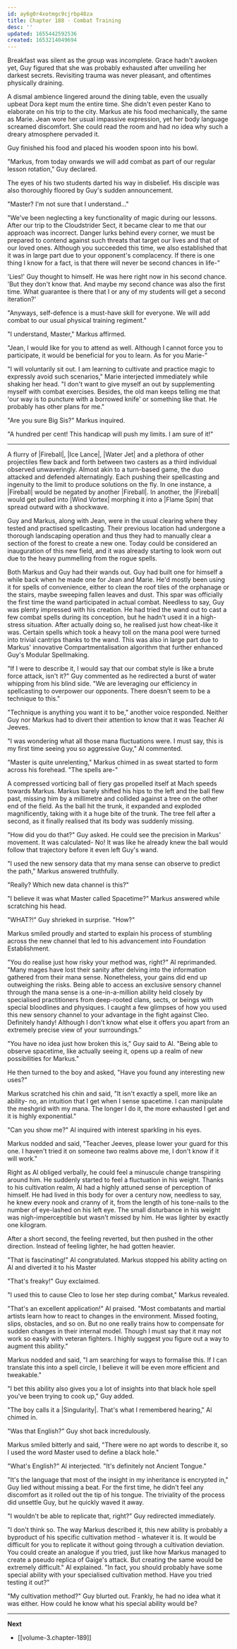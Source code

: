 ```yaml
---
id: ay6g0r4xotmgc9cjrbp48za
title: Chapter 188 - Combat Training
desc: ''
updated: 1655442592536
created: 1653214049694
---
```


Breakfast was silent as the group was incomplete. Grace hadn't awoken yet, Guy figured that she was probably exhausted after unveiling her darkest secrets. Revisiting trauma was never pleasant, and oftentimes physically draining.

A dismal ambience lingered around the dining table, even the usually upbeat Dora kept mum the entire time. She didn't even pester Kano to elaborate on his trip to the city. Markus ate his food mechanically, the same as Marie. Jean wore her usual impassive expression, yet her body language screamed discomfort. She could read the room and had no idea why such a dreary atmosphere pervaded it.

Guy finished his food and placed his wooden spoon into his bowl.

"Markus, from today onwards we will add combat as part of our regular lesson rotation," Guy declared.

The eyes of his two students darted his way in disbelief. His disciple was also thoroughly floored by Guy's sudden announcement.

"Master? I'm not sure that I understand..."

"We've been neglecting a key functionality of magic during our lessons. After our trip to the Cloudstrider Sect, it became clear to me that our approach was incorrect. Danger lurks behind every corner, we must be prepared to contend against such threats that target our lives and that of our loved ones. Although you succeeded this time, we also established that it was in large part due to your opponent's complacency. If there is one thing I know for a fact, is that there will never be second chances in life-"

'Lies!' Guy thought to himself. He was here right now in his second chance. 'But they don't know that. And maybe my second chance was also the first time. What guarantee is there that I or any of my students will get a second iteration?'

"Anyways, self-defence is a must-have skill for everyone. We will add combat to our usual physical training regiment."

"I understand, Master," Markus affirmed.

"Jean, I would like for you to attend as well. Although I cannot force you to participate, it would be beneficial for you to learn. As for you Marie-"

"I will voluntarily sit out. I am learning to cultivate and practice magic to expressly avoid such scenarios," Marie interjected immediately while shaking her head. "I don't want to give myself an out by supplementing myself with combat exercises. Besides, the old man keeps telling me that 'our way is to puncture with a borrowed knife' or something like that. He probably has other plans for me."

"Are you sure Big Sis?" Markus inquired.

"A hundred per cent! This handicap will push my limits. I am sure of it!"

____

A flurry of |Fireball|, |Ice Lance|, |Water Jet| and a plethora of other projectiles flew back and forth between two casters as a third individual observed unwaveringly. Almost akin to a turn-based game, the duo attacked and defended alternatingly. Each pushing their spellcasting and ingenuity to the limit to produce solutions on the fly. In one instance, a |Fireball| would be negated by another |Fireball|. In another, the |Fireball| would get pulled into |Wind Vortex| morphing it into a |Flame Spin| that spread outward with a shockwave.

Guy and Markus, along with Jean, were in the usual clearing where they tested and practised spellcasting. Their previous location had undergone a thorough landscaping operation and thus they had to manually clear a section of the forest to create a new one. Today could be considered an inauguration of this new field, and it was already starting to look worn out due to the heavy pummelling from the rogue spells.

Both Markus and Guy had their wands out. Guy had built one for himself a while back when he made one for Jean and Marie. He'd mostly been using it for spells of convenience, either to clean the roof tiles of the orphanage or the stairs, maybe sweeping fallen leaves and dust. This spar was officially the first time the wand participated in actual combat. Needless to say, Guy was plenty impressed with his creation. He had tried the wand out to cast a few combat spells during its conception, but he hadn't used it in a high-stress situation. After actually doing so, he realised just how cheat-like it was. Certain spells which took a heavy toll on the mana pool were turned into trivial cantrips thanks to the wand. This was also in large part due to Markus' innovative Compartmentalisation algorithm that further enhanced Guy's Modular Spellmaking.

"If I were to describe it, I would say that our combat style is like a brute force attack, isn't it?" Guy commented as he redirected a burst of water whipping from his blind side. "We are leveraging our efficiency in spellcasting to overpower our opponents. There doesn't seem to be a technique to this."

"Technique is anything you want it to be," another voice responded. Neither Guy nor Markus had to divert their attention to know that it was Teacher Al Jeeves.

"I was wondering what all those mana fluctuations were. I must say, this is my first time seeing you so aggressive Guy," Al commented.

"Master is quite unrelenting," Markus chimed in as sweat started to form across his forehead. "The spells are-"

A compressed vorticing ball of fiery gas propelled itself at Mach speeds towards Markus. Markus barely shifted his hips to the left and the ball flew past, missing him by a millimetre and collided against a tree on the other end of the field. As the ball hit the trunk, it expanded and exploded magnificently, taking with it a huge bite of the trunk. The tree fell after a second, as it finally realised that its body was suddenly missing.

"How did you do that?" Guy asked. He could see the precision in Markus' movement. It was calculated- No! It was like he already knew the ball would follow that trajectory before it even left Guy's wand.

"I used the new sensory data that my mana sense can observe to predict the path," Markus answered truthfully.

"Really? Which new data channel is this?"

"I believe it was what Master called Spacetime?" Markus answered while scratching his head.

"WHAT?!" Guy shrieked in surprise. "How?"

Markus smiled proudly and started to explain his process of stumbling across the new channel that led to his advancement into Foundation Establishment.

"You do realise just how risky your method was, right?" Al reprimanded. "Many mages have lost their sanity after delving into the information gathered from their mana sense. Nonetheless, your gains did end up outweighing the risks. Being able to access an exclusive sensory channel through the mana sense is a one-in-a-million ability held closely by specialised practitioners from deep-rooted clans, sects, or beings with special bloodlines and physiques. I caught a few glimpses of how you used this new sensory channel to your advantage in the fight against Cleo. Definitely handy! Although I don't know what else it offers you apart from an extremely precise view of your surroundings."

"You have no idea just how broken this is," Guy said to Al. "Being able to observe spacetime, like actually seeing it, opens up a realm of new possibilities for Markus."

He then turned to the boy and asked, "Have you found any interesting new uses?"

Markus scratched his chin and said, "It isn't exactly a spell, more like an ability- no, an intuition that I get when I sense spacetime. I can manipulate the meshgrid with my mana. The longer I do it, the more exhausted I get and it is highly exponential."

"Can you show me?" Al inquired with interest sparkling in his eyes.

Markus nodded and said, "Teacher Jeeves, please lower your guard for this one. I haven't tried it on someone two realms above me, I don't know if it will work."

Right as Al obliged verbally, he could feel a minuscule change transpiring around him. He suddenly started to feel a fluctuation in his weight. Thanks to his cultivation realm, Al had a highly attuned sense of perception of himself. He had lived in this body for over a century now, needless to say, he knew every nook and cranny of it, from the length of his tone-nails to the number of eye-lashed on his left eye. The small disturbance in his weight was nigh-imperceptible but wasn't missed by him. He was lighter by exactly one kilogram.

After a short second, the feeling reverted, but then pushed in the other direction. Instead of feeling lighter, he had gotten heavier.

"That is fascinating!" Al congratulated. Markus stopped his ability acting on Al and diverted it to his Master

"That's freaky!" Guy exclaimed.

"I used this to cause Cleo to lose her step during combat," Markus revealed.

"That's an excellent application!" Al praised. "Most combatants and martial artists learn how to react to changes in the environment. Missed footing, slips, obstacles, and so on. But no one really trains how to compensate for sudden changes in their internal model. Though I must say that it may not work so easily with veteran fighters. I highly suggest you figure out a way to augment this ability."

Markus nodded and said, "I am searching for ways to formalise this. If I can translate this into a spell circle, I believe it will be even more efficient and tweakable."

"I bet this ability also gives you a lot of insights into that black hole spell you've been trying to cook up," Guy added.

"The boy calls it a |Singularity|. That's what I remembered hearing," Al chimed in.

"Was that English?" Guy shot back incredulously.

Markus smiled bitterly and said, "There were no apt words to describe it, so I used the word Master used to define a black hole."

"What's English?" Al interjected. "It's definitely not Ancient Tongue."

"It's the language that most of the insight in my inheritance is encrypted in," Guy lied without missing a beat. For the first time, he didn't feel any discomfort as it rolled out the tip of his tongue. The triviality of the process did unsettle Guy, but he quickly waved it away.

"I wouldn't be able to replicate that, right?" Guy redirected immediately.

"I don't think so. The way Markus described it, this new ability is probably a byproduct of his specific cultivation method - whatever it is. It would be difficult for you to replicate it without going through a cultivation deviation. You could create an analogue if you tried, just like how Markus managed to create a pseudo replica of Gaige's attack. But creating the same would be extremely difficult." Al explained. "In fact, you should probably have some special ability with your specialised cultivation method. Have you tried testing it out?"

"My cultivation method?" Guy blurted out. Frankly, he had no idea what it was either. How could he know what his special ability would be?

____

**Next**
* [[volume-3.chapter-189]]